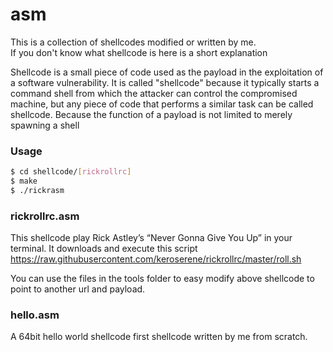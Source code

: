 # asm

This is a collection of shellcodes modified or written by me.\
If you don't know what shellcode is here is a short explanation

Shellcode is a small piece of code used as the payload in the exploitation of a software vulnerability. It is called "shellcode" because it typically starts a command shell from which the attacker can control the compromised machine, but any piece of code that performs a similar task can be called shellcode. Because the function of a payload is not limited to merely spawning a shell

### Usage

```sh
$ cd shellcode/[rickrollrc] 
$ make
$ ./rickrasm
```

### rickrollrc.asm

This shellcode play Rick Astley’s “Never Gonna Give You Up” in your terminal.
It downloads and execute this script https://raw.githubusercontent.com/keroserene/rickrollrc/master/roll.sh

You can use the files in the tools folder to easy modify above shellcode to point to another url and payload.

### hello.asm

A 64bit hello world shellcode first shellcode written by me from scratch.

